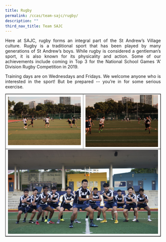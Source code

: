 ```yaml
---
title: Rugby
permalink: /ccas/team-sajc/rugby/
description: ""
third_nav_title: Team SAJC
---
```

<p align="justify">Here at SAJC, rugby forms an integral part of the St Andrew&rsquo;s Village culture. Rugby is a traditional sport that has been played by many generations of St Andrew&rsquo;s boys. While rugby is considered a gentleman&rsquo;s sport, it is also known for its physicality and action. Some of our achievements include coming in Top 3 for the National School Games &lsquo;A&rsquo; Division Rugby Competition in 2019.</p>
<p align="justify">Training days are on Wednesdays and Fridays. We welcome anyone who is interested in the sport! But be prepared -- you&rsquo;re in for some serious exercise.</p>
<table style="border-collapse: collapse; width: 100%;" border="1">
<tbody>
<tr>
<td style="width: 50%;"><img src="/images/rug1.jpg"></td>
<td style="width: 50%;"><img src="/images/rug2.jpg"></td>
</tr>
<tr>
<td colspan="2"><img src="/images/rug3.jpg"></td>
</tr>
</tbody>
</table>